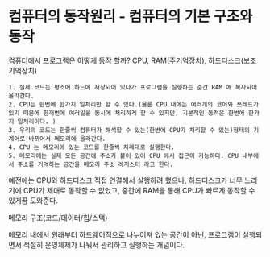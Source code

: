 # 컴퓨터의 동작원리 - 컴퓨터의 기본 구조와 동작

컴퓨터에서 프로그램은 어떻게 동작 할까? CPU, RAM(주기억장치), 하드디스크(보조기억장치)

    1. 실제 코드는 평소에 하드에 저장되어 있다가 프로그램을 실행하는 순간 RAM 에 복사되어 올라간다.  
    2. CPU는 한번에 한가지 일처리만 할 수 있다.(물론 CPU 내에는 여러개의 코어와 쓰레드가 있기 때문에 한꺼번에 여러일을 동시에 처리하게 할 수 있지만, 기본적인 동적은 한번에 한가지 일처리이다. )  
    3. 우리의 코드는 한줄씩 컴퓨터가 해석할 수 있는(한번에 CPU가 처리할 수 있는)형태의 기계어로 바뀌어서 메모리에 올라간다.
    4. CPU 는 메모리에 있는 코드를 한줄씩 차례대로 실행한다.
    5. 메모리에는 실제 모든 공간에 주소가 붙어 있어 CPU 에서 접근이 가능하다. CPU 내부에서 주소를 기억하는 공간을 메모리 주소 레지스터 라고 한다.
    
예전에는 CPU와 하드디스크 직접 연결해서 실행하려 했으나, 하드디스크가 너무 느리기에 CPU가 제대로 동작할 수 없었고, 중간에 RAM을 통해 CPU가 빠르게 동작할 수 있게끔 도와준다.

메모리 구조(코드/데이터/힙/스택)

메모리 내에서 원래부터 하드웨어적으로 나누어져 있는 공간이 아닌, 프로그램이 실행되면서 적절히 운영체제가 나눠서 관리하고 실행하는 개념이다.


